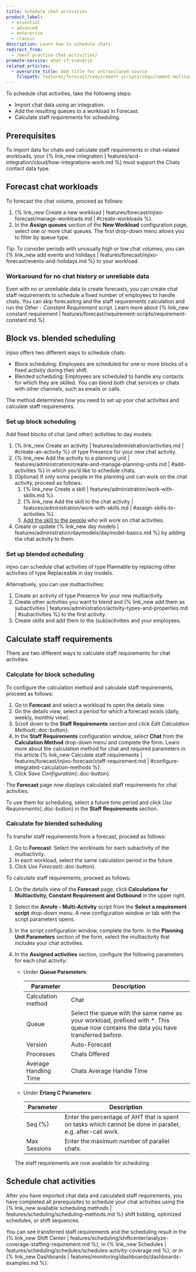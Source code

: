 ```yaml
---
title: Schedule chat activities
product_label:
  - essential
  - advanced
  - enterprise
  - classic
description: Learn how to schedule chats.
redirect_from:
  - /best-practice-chat-activities/
promote-service: what-if-scenario
related_articles:
  - overwrite_title: Add title for untranslated source
    filepath: features/forecast/requirement-scripts/requirement-multiactivity.md
---
```


To schedule chat activities, take the following steps:

- Import chat data using an integration.
- Add the resulting queues to a workload in Forecast.
- Calculate staff requirements for scheduling.

## Prerequisites

To import data for chats and calculate staff requirements in chat-related workloads, your {% link_new integration | features/acd-integration/cloud/how-integrations-work.md %} must support the Chats contact data type.

## Forecast chat workloads

To forecast the chat volume, proceed as follows:

1. {% link_new Create a new workload | features/forecast/injixo-forecast/manage-workloads.md | #create-workloads %}.
2. In the **Assign queues** section of the **New Workload** configuration page, select one or more chat queues. The first drop-down menu allows you to filter by queue type.

Tip: To consider periods with unusually high or low chat volumes, you can {% link_new add events and holidays | features/forecast/injixo-forecast/events-and-holidays.md %} to your workload.

### Workaround for no chat history or unreliable data

Even with no or unreliable data to create forecasts, you can create chat staff requirements to schedule a fixed number of employees to handle chats. You can skip forecasting and the staff requirements calculation and run the _Other - Constant Requirement_ script. Learn more about {% link_new constant requirement | features/forecast/requirement-scripts/requirement-constant.md %}.

## Block vs. blended scheduling

injixo offers two different ways to schedule chats:

- Block scheduling: Employees are scheduled for one or more blocks of a fixed activity during their shift.
- Blended scheduling: Employees are scheduled to handle any contacts for which they are skilled. You can blend both chat services or chats with other channels, such as emails or calls.

The method determines how you need to set up your chat activities and calculate staff requirements.

### Set up block scheduling

Add fixed blocks of chat (and other) activities to day models:

1. {% link_new Create an activity | features/administration/activities.md | #create-an-activity %} of type Presence for your new chat activity.
2. {% link_new Add the activity to a planning unit | features/administration/create-and-manage-planning-units.md | #add-activities %} in which you’d like to schedule chats.
3. (Optional) If only some people in the planning unit can work on the chat activity, proceed as follows:
   1. {% link_new Create a skill | features/administration/work-with-skills.md %}.
   2. {% link_new Add the skill to the chat activity | features/administration/work-with-skills.md | #assign-skills-to-activities %}.
   3. [Add the skill to the people](/employee-overview#configure-employee-settings) who will work on chat activities.
4. Create or update {% link_new day models | features/administration/daymodels/daymodel-basics.md %} by adding the chat activity to them.

### Set up blended scheduling

injixo can schedule chat activities of type Plannable by replacing other activities of type Replaceable in day models.

Alternatively, you can use multiactivities:

1. Create an activity of type Presence for your new multiactivity.
2. Create other activities you want to blend and {% link_new add them as subactivities | features/administration/activity-types-and-properties.md | #subactivities %} to the first activity.
3. Create skills and add them to the (sub)activities and your employees.

## Calculate staff requirements

There are two different ways to calculate staff requirements for chat activities.

### Calculate for block scheduling

To configure the calculation method and calculate staff requirements, proceed as follows:

1.  Go to **Forecast** and select a workload to open the details view.
2.  On the details view, select a period for which a forecast exists (daily, weekly, monthly view).
3.  Scroll down to the **Staff Requirements** section and click _Edit Calculation Method_{:.doc-button}.
4.  In the **Staff Requirements** configuration window, select **Chat** from the **Calculation Method** drop-down menu and complete the form.
    Learn more about the calculation method for chat and required parameters in the article {% link_new Calculate staff requirements | features/forecast/injixo-forecast/staff-requirement.md | #configure-integrated-calculation-methods %}.
5.  Click _Save Configuration_{:.doc-button}.

The **Forecast** page now displays calculated staff requirements for chat activities.

To use them for scheduling, select a future time period and click _Use Requirements_{:.doc-button} in the **Staff Requirements** section.

### Calculate for blended scheduling

To transfer staff requirements from a forecast, proceed as follows:

1. Go to **Forecast**. Select the workloads for each subactivity of the multiactivity.
2. In each workload, select the same calculation period in the future.
3. Click _Use Forecast_{:.doc-button}.

To calculate staff requirements, proceed as follows:

1. On the details view of the **Forecast** page, click **Calculations for Multiactivity, Constant Requirement and Outbound** in the upper right.
2. Select the **Anrufe - Multi-Activity** script <!-- not the exact name here because name says calls --> from the **Select a requirement script** drop-down menu. A new configuration window or tab with the script parameters opens.
3. In the script configuration window, complete the form. In the **Planning Unit Parameters** section of the form, select the multiactivity that includes your chat activities.
4. In the **Assigned activities** section, configure the following parameters for each chat activity:

   - Under **Queue Parameters**:

     | **Parameter**         | **Description**                                                                                                                       |
     | --------------------- | ------------------------------------------------------------------------------------------------------------------------------------- |
     | Calculation method    | Chat                                                                                                                                  |
     | Queue                 | Select the queue with the same name as your workload, prefixed with \*. This queue now contains the data you have transferred before. |
     | Version               | Auto-Forecast                                                                                                                         |
     | Processes             | Chats Offered                                                                                                                         |
     | Average Handling Time | Chats Average Handle Time                                                                                                             |

   - Under **Erlang C Parameters**:

     | **Parameter** | **Description**                                                                                            |
     | ------------- | ---------------------------------------------------------------------------------------------------------- |
     | Seq (%)       | Enter the percentage of AHT that is spent on tasks which cannot be done in parallel, e.g. after-call work. |
     | Max Sessions  | Enter the maximum number of parallel chats.                                                                |

   The staff requirements are now available for scheduling.

## Schedule chat activities

After you have imported chat data and calculated staff requirements, you have completed all prerequisites to schedule your chat activities using the {% link_new available scheduling methods | features/scheduling/scheduling-methods.md %} shift bidding, optimized schedules, or shift sequences.

You can see transferred staff requirements and the scheduling result in the {% link_new Shift Center | features/scheduling/shiftcenter/analyze-coverage-staffing-requirement.md %}, in {% link_new Schedules | features/scheduling/schedules/schedules-activity-coverage.md %}, or in {% link_new Dashboards | features/monitoring/dashboards/dashboards-examples.md %}.
